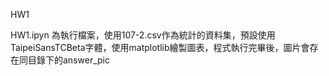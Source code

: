 HW1

HW1.ipyn 為執行檔案，使用107-2.csv作為統計的資料集，預設使用TaipeiSansTCBeta字體，使用matplotlib繪製圖表，程式執行完畢後，圖片會存在同目錄下的answer_pic
